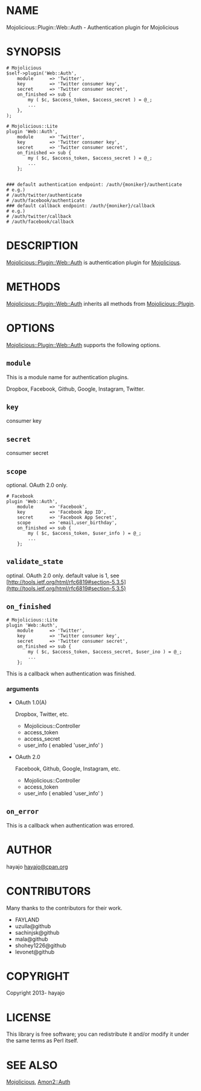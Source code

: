 # NAME

Mojolicious::Plugin::Web::Auth - Authentication plugin for Mojolicious

# SYNOPSIS

    # Mojolicious
    $self->plugin('Web::Auth',
        module      => 'Twitter',
        key         => 'Twitter consumer key',
        secret      => 'Twitter consumer secret',
        on_finished => sub {
            my ( $c, $access_token, $access_secret ) = @_;
            ...
        },
    );

    # Mojolicious::Lite
    plugin 'Web::Auth',
        module      => 'Twitter',
        key         => 'Twitter consumer key',
        secret      => 'Twitter consumer secret',
        on_finished => sub {
            my ( $c, $access_token, $access_secret ) = @_;
            ...
        };


    ### default authentication endpoint: /auth/{moniker}/authenticate
    # e.g.)
    # /auth/twitter/authenticate
    # /auth/facebook/authenticate
    ### default callback endpoint: /auth/{moniker}/callback
    # e.g.)
    # /auth/twitter/callback
    # /auth/facebook/callback

# DESCRIPTION

[Mojolicious::Plugin::Web::Auth](https://metacpan.org/pod/Mojolicious::Plugin::Web::Auth) is authentication plugin for [Mojolicious](https://metacpan.org/pod/Mojolicious).

# METHODS

[Mojolicious::Plugin::Web::Auth](https://metacpan.org/pod/Mojolicious::Plugin::Web::Auth) inherits all methods from [Mojolicious::Plugin](https://metacpan.org/pod/Mojolicious::Plugin).

# OPTIONS

[Mojolicious::Plugin::Web::Auth](https://metacpan.org/pod/Mojolicious::Plugin::Web::Auth) supports the following options.

## `module`

This is a module name for authentication plugins.

Dropbox, Facebook, Github, Google, Instagram, Twitter.

## `key`

consumer key

## `secret`

consumer secret

## `scope`

optional. OAuth 2.0 only.

    # Facebook
    plugin 'Web::Auth',
        module      => 'Facebook',
        key         => 'Facebook App ID',
        secret      => 'Facebook App Secret',
        scope       => 'email,user_birthday',
        on_finished => sub {
            my ( $c, $access_token, $user_info ) = @_;
            ...
        };

## `validate_state`

optinal. OAuth 2.0 only. default value is 1, see [http://tools.ietf.org/html/rfc6819#section-5.3.5](http://tools.ietf.org/html/rfc6819#section-5.3.5)

## `on_finished`

    # Mojolicious::Lite
    plugin 'Web::Auth',
        module      => 'Twitter',
        key         => 'Twitter consumer key',
        secret      => 'Twitter consumer secret',
        on_finished => sub {
            my ( $c, $access_token, $access_secret, $user_ino ) = @_;
            ...
        };

This is a callback when authentication was finished.

### arguments

- OAuth 1.0(A)

    Dropbox, Twitter, etc.

    - Mojolicious::Controller
    - access\_token
    - access\_secret
    - user\_info ( enabled 'user\_info' )

- OAuth 2.0

    Facebook, Github, Google, Instagram, etc.

    - Mojolicious::Controller
    - access\_token
    - user\_info ( enabled 'user\_info' )

## `on_error`

This is a callback when authentication was errored.

# AUTHOR

hayajo <hayajo@cpan.org>

# CONTRIBUTORS

Many thanks to the contributors for their work.

- FAYLAND
- uzulla@github
- sachinjsk@github
- mala@github
- shohey1226@github
- levonet@github

# COPYRIGHT

Copyright 2013- hayajo

# LICENSE

This library is free software; you can redistribute it and/or modify
it under the same terms as Perl itself.

# SEE ALSO

[Mojolicious](https://metacpan.org/pod/Mojolicious), [Amon2::Auth](https://metacpan.org/pod/Amon2::Auth)
